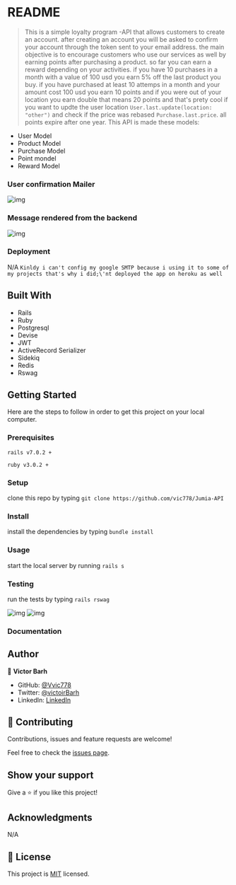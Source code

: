 # README

> This is a simple loyalty program -API that allows customers to create an account. after creating an account you will be asked to confirm your account through the token sent to your email address. the main objective is to encourage customers who use our services as well by earning points after purchasing a product. so far you can earn a reward depending on your activities. if you have 10 purchases in a month with a value of 100 usd you earn 5% off the last product you buy. if you have purchased at least 10 attemps in a month and your amount cost 100 usd you earn 10 points and if you were out of your location you earn double that means 20 points and that's prety cool if you want to updte the user location `User.last.update(location: "other")` and check if the price was rebased `Purchase.last.price`. all points expire after one year. This API is made these models:

  - User Model
  - Product Model
  - Purchase Model
  - Point mondel 
  - Reward Model
  
### User confirmation Mailer
![img](app/assets/images/screenshot.png)

### Message rendered from the backend 
![img](app/assets/images/screenshot2.png)

### Deployment
 N/A `Kinldy i can't config my google SMTP because i using it to some of my projects that's why i did;\'nt deployed the app on heroku as well`
## Built With

- Rails
- Ruby 
- Postgresql
- Devise
- JWT
- ActiveRecord Serializer
- Sidekiq
- Redis
- Rswag

## Getting Started

Here are the steps to follow in order to get this project on your local computer.

### Prerequisites

`rails v7.0.2 +`

`ruby v3.0.2 +`

### Setup

clone this repo by typing `git clone https://github.com/vic778/Jumia-API`

### Install

install the dependencies by typing `bundle install`

### Usage

start the local server by running `rails s`

### Testing

run the tests by typing `rails rswag`

![img](app/assets/images/rswag.png)
![img](app/assets/images/rspec.png)


### Documentation


## Author

👤 **Victor Barh**

- GitHub: [@Vvic778](https://github.com/vic778)
- Twitter: [@victoirBarh](https://twitter.com/)
- LinkedIn: [LinkedIn](https://linkedin.com/in/victoir-barh)

## 🤝 Contributing

Contributions, issues and feature requests are welcome!

Feel free to check the [issues page](issues/).

## Show your support

Give a ⭐️ if you like this project!

## Acknowledgments

 N/A

## 📝 License

This project is [MIT](lic.url) licensed.
